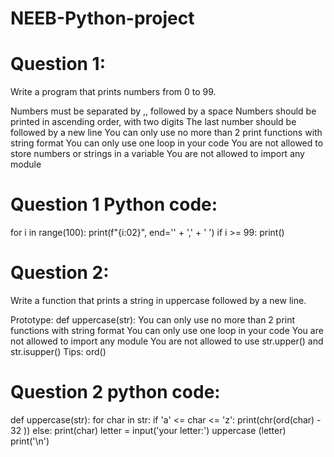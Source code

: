 # NEEB-Python-project

# Question 1:
Write a program that prints numbers from 0 to 99.

Numbers must be separated by ,, followed by a space
Numbers should be printed in ascending order, with two digits
The last number should be followed by a new line
You can only use no more than 2 print functions with string format
You can only use one loop in your code
You are not allowed to store numbers or strings in a variable
You are not allowed to import any module
# Question 1 Python code:

for i in range(100):
	print(f"{i:02}", end='' + ',' + ' ')
	if  i >= 99:
		print()
  
	
# Question 2: 
Write a function that prints a string in uppercase followed by a new line.

Prototype: def uppercase(str):
You can only use no more than 2 print functions with string format
You can only use one loop in your code
You are not allowed to import any module
You are not allowed to use str.upper() and str.isupper()
Tips: ord()

# Question 2 python code:

def uppercase(str):
    for char in str:
    	 if 'a' <= char <= 'z':
    	 	print(chr(ord(char) - 32 ))
    	 else:
    	 	print(char)
letter = input('your letter:')
uppercase (letter)
print('\n')
